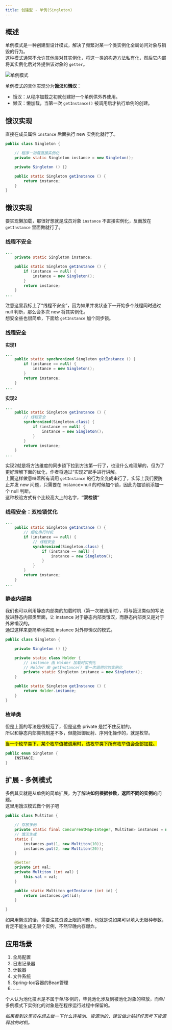 ```yaml
---
title: 创建型 - 单例(Singleton)
---
```


## 概述

单例模式是一种创建型设计模式，解决了频繁对某一个类实例化全局访问对象与销毁的行为。  
这种模式通常不允许其他类对其实例化，将这一类的构造方法私有化，然后它内部将其实例化后对外提供该对象的 `getter`。  

![单例模式](https://cr-demo-blog-1308117710.cos.ap-nanjing.myqcloud.com/chivas-regal/单例模式.svg)


单例模式的具体实现分为**饿汉**和**懒汉**：
- 饿汉：从程序加载之初就创建好一个单例供外界使用。
- 懒汉：懒加载，当第一次 `getInstance()` 被调用后才执行单例的创建。

## 饿汉实现

直接在成员属性 `instance` 后面执行 new 实例化就行了。  


```java
public class Singleton {

    // 程序一加载直接实例化
    private static Singleton instance = new Singleton();

    private Singleton () {}

    public static Singleton getInstance () {
        return instance;
    }
}
```

## 懒汉实现

要实现懒加载，那很好想就是成员对象 `instance` 不直接实例化，反而放在 `getInstance` 里面做就行了。  

### 线程不安全

```java
...
    private static Singleton instance;

    public static Singleton getInstance () {
        if (instance == null) {
            instance = new Singleton();
        }
        return instance;
    }
...
```

注意这里我标上了“线程不安全”，因为如果并发状态下一开始多个线程同时通过 null 判断，那么会多次 new 将其实例化。  
想安全些也很简单，下面给 `getInstance` 加个同步锁。  

### 线程安全

**实现1**  

```java
...
    public static synchronized Singleton getInstance () {
        if (instance == null) {
            instance = new Singleton();
        }
        return instance;
    }
...
```

**实现2** 

```java
...
    public static Singleton getInstance () {
        // 线程安全
        synchronized(Singleton.class) {
            if (instance == null) {
                instance = new Singleton();
            }
        }
        return instance;
    }
...
```

实现2就是将方法维度的同步锁下拉到方法第一行了，也没什么难理解的，但为了更好理解下面的优化，作者将通过“实现2”起手进行讲解。  
上面这样做意味着所有调用 `getInstance` 的行为全变成串行了，实际上我们要防止并发 new 问题，只需要在 instance=null 的时候加个锁，因此为加锁前添加一个 null 判断。  
这种校验方式有个比较高大上的名字，**“双检锁”**

### 线程安全：双检锁优化

```java
...
    public static Singleton getInstance () {
        // 细化串行时机
        if (instance == null) {
            // 线程安全
            synchronized(Singleton.class) {
                if (instance == null) {
                    instance = new Singleton();
                }
            }
        }
        return instance;
    }
...
```

### 静态内部类

我们也可以利用静态内部类的加载时机（第一次被调用时），将与饿汉类似的写法放进静态内部类里面，让 instance 对于静态内部类饿汉，而静态内部类又是对于外界懒汉的。  
通过这样来更简单地实现 instance 对外界懒汉的模式。    

```java
public class Singleton {

    private Singleton () {}

    private static class Holder {
        // instance 由 Holder 加载时实例化
        // Holder 由 getInstance() 第一次调用它时实例化
        private static Singleton instance = new Singleton();
    }

    public static Singleton getInstance () {
        return Holder.instance;
    }
}
```

### 枚举类

但是上面的写法是很规范了，但是这些 private 是拦不住反射的。  
所以和静态内部类机制差不多，但能抵御反射、序列化操作的，就是枚举。  

<mark>当一个枚举类下，某个枚举值被调用时，该枚举类下所有枚举值会全部加载。</mark>

```java
public enum Singleton {
    INSTANCE;
}
```

## 扩展 - 多例模式

多例其实就是从单例的简单扩展，为了解决**如何根据参数，返回不同的实例**的问题。  
这里用饿汉模式做个例子吧

```java
public class Multiton {

    // 存放多例
    private static final ConcurrentMap<Integer, Multiton> instances = new ConcurrentHashMap<>();
    // 饿汉生成
    static {
        instances.put(1, new Multiton(10));
        instances.put(2, new Multiton(20));
    }

    @Getter
    private int val;
    private Multiton (int val) {
        this.val = val;
    }

    public static Multiton getInstance (int id) {
        return instances.get(id);
    }

}
```

如果用懒汉的话，需要注意资源上限的问题，也就是说如果可以填入无限种参数，肯定不能生成无限个实例，不然早晚内存爆炸。  

## 应用场景

1. 全局配置
2. 日志记录器
3. 计数器
4. 文件系统
5. Spring-Ioc容器的Bean管理
6. ...... 

个人认为池化技术是不属于单/多例的，毕竟池化涉及到被池化对象的释放，而单/多例模式下实例化的对象是在程序运行过程中保留的。  

*如果看到这里实在想去做一下什么连接池、资源池的，建议做之前好好思考下资源释放的时机。*

